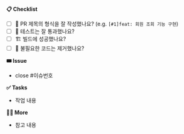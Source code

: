 **📋 Checklist**

- [ ] 🔀 PR 제목의 형식을 잘 작성했나요? (e.g. `[#1]feat: 회원 조회 기능 구현`)
- [ ] 💯 테스트는 잘 통과했나요?
- [ ] 🏗️ 빌드에 성공했나요?
- [ ] 🧹 불필요한 코드는 제거했나요?

**🎟️ Issue**

- close #이슈번호

**✅ Tasks**

- 작업 내용

**🙋🏻 More**

- 참고 내용
